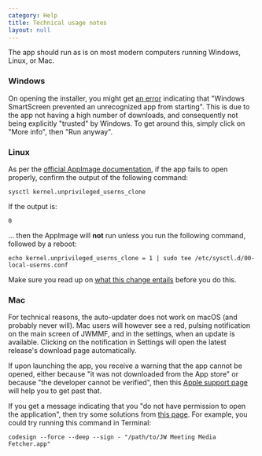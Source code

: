 ```yaml
---
category: Help
title: Technical usage notes
layout: null
---
```


The app should run as is on most modern computers running Windows, Linux, or Mac.

### Windows
On opening the installer, you might get <a href="https://github.com/sircharlo/jw-meeting-media-fetcher/blob/master/screenshots/win-smartscreen.png?raw=true" target="_blank">an error</a> indicating that "Windows SmartScreen prevented an unrecognized app from starting". This is due to the app not having a high number of downloads, and consequently not being explicitly "trusted" by Windows. To get around this, simply click on "More info", then "Run anyway".

### Linux
As per the <a href="https://docs.appimage.org/user-guide/troubleshooting/electron-sandboxing.html" target="_blank">official AppImage documentation</a>, if the app fails to open properly, confirm the output of the following command:

`sysctl kernel.unprivileged_userns_clone`

If the output is:

`0`

... then the AppImage will **not** run unless you run the following command, followed by a reboot:

`echo kernel.unprivileged_userns_clone = 1 | sudo tee /etc/sysctl.d/00-local-userns.conf`

Make sure you read up on <a href="https://lwn.net/Articles/673597/" target="_blank">what this change entails</a> before you do this.

### Mac

For technical reasons, the auto-updater does not work on macOS (and probably never will). Mac users will however see a red, pulsing notification on the main screen of JWMMF, and in the settings, when an update is available. Clicking on the notification in Settings will open the latest release's download page automatically.

If upon launching the app, you receive a warning that the app cannot be opened, either because "it was not downloaded from the App store" or because "the developer cannot be verified", then this <a href="https://support.apple.com/en-ca/HT202491" target="_blank">Apple support page</a> will help you to get past that.

If you get a message indicating that you "do not have permission to open the application", then try some solutions from <a href="https://stackoverflow.com/questions/64842819/cant-run-app-because-of-permission-in-big-sur/64895860" target="_blank">this page</a>. For example, you could try running this command in Terminal:

`codesign --force --deep --sign - "/path/to/JW Meeting Media Fetcher.app"`

